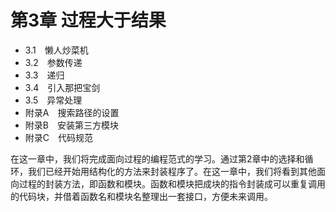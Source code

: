 # 第3章 过程大于结果

* 3.1　懒人炒菜机
* 3.2　参数传递
* 3.3　递归
* 3.4　引入那把宝剑
* 3.5　异常处理
* 附录A　搜索路径的设置
* 附录B　安装第三方模块
* 附录C　代码规范

在这一章中，我们将完成面向过程的编程范式的学习。通过第2章中的选择和循环，我们已经开始用结构化的方法来封装程序了。在这一章中，我们将看到其他面向过程的封装方法，即函数和模块。函数和模块把成块的指令封装成可以重复调用的代码块，并借着函数名和模块名整理出一套接口，方便未来调用。